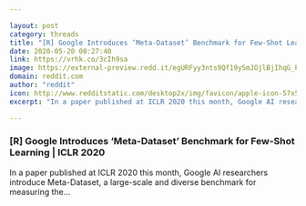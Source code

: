 ```yaml
---

layout: post
category: threads
title: "[R] Google Introduces ‘Meta-Dataset’ Benchmark for Few-Shot Learning"
date: 2020-05-20 00:27:40
link: https://vrhk.co/3cIh9sa
image: https://external-preview.redd.it/egURFyy3nts9Qf19ySmJOjlBjIhqG_Pwg1m_N9bMcJY.jpg?width=756&height=395.811518325&auto=webp&crop=756:395.811518325,smart&s=3736baeb351737b8f7da343c262ed9c209c63fca
domain: reddit.com
author: "reddit"
icon: http://www.redditstatic.com/desktop2x/img/favicon/apple-icon-57x57.png
excerpt: "In a paper published at ICLR 2020 this month, Google AI researchers introduce Meta-Dataset, a large-scale and diverse benchmark for measuring the..."

---
```


### [R] Google Introduces ‘Meta-Dataset’ Benchmark for Few-Shot Learning | ICLR 2020

In a paper published at ICLR 2020 this month, Google AI researchers introduce Meta-Dataset, a large-scale and diverse benchmark for measuring the...